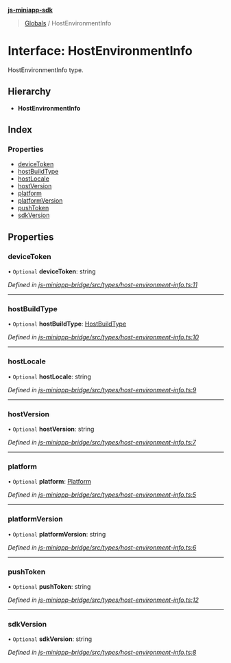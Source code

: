 **[js-miniapp-sdk](../README.md)**

> [Globals](../README.md) / HostEnvironmentInfo

# Interface: HostEnvironmentInfo

HostEnvironmentInfo type.

## Hierarchy

* **HostEnvironmentInfo**

## Index

### Properties

* [deviceToken](hostenvironmentinfo.md#devicetoken)
* [hostBuildType](hostenvironmentinfo.md#hostbuildtype)
* [hostLocale](hostenvironmentinfo.md#hostlocale)
* [hostVersion](hostenvironmentinfo.md#hostversion)
* [platform](hostenvironmentinfo.md#platform)
* [platformVersion](hostenvironmentinfo.md#platformversion)
* [pushToken](hostenvironmentinfo.md#pushtoken)
* [sdkVersion](hostenvironmentinfo.md#sdkversion)

## Properties

### deviceToken

• `Optional` **deviceToken**: string

*Defined in [js-miniapp-bridge/src/types/host-environment-info.ts:11](https://github.com/rakutentech/js-miniapp/blob/b0ef4a6/js-miniapp-bridge/src/types/host-environment-info.ts#L11)*

___

### hostBuildType

• `Optional` **hostBuildType**: [HostBuildType](../enums/hostbuildtype.md)

*Defined in [js-miniapp-bridge/src/types/host-environment-info.ts:10](https://github.com/rakutentech/js-miniapp/blob/b0ef4a6/js-miniapp-bridge/src/types/host-environment-info.ts#L10)*

___

### hostLocale

• `Optional` **hostLocale**: string

*Defined in [js-miniapp-bridge/src/types/host-environment-info.ts:9](https://github.com/rakutentech/js-miniapp/blob/b0ef4a6/js-miniapp-bridge/src/types/host-environment-info.ts#L9)*

___

### hostVersion

• `Optional` **hostVersion**: string

*Defined in [js-miniapp-bridge/src/types/host-environment-info.ts:7](https://github.com/rakutentech/js-miniapp/blob/b0ef4a6/js-miniapp-bridge/src/types/host-environment-info.ts#L7)*

___

### platform

• `Optional` **platform**: [Platform](../enums/platform.md)

*Defined in [js-miniapp-bridge/src/types/host-environment-info.ts:5](https://github.com/rakutentech/js-miniapp/blob/b0ef4a6/js-miniapp-bridge/src/types/host-environment-info.ts#L5)*

___

### platformVersion

• `Optional` **platformVersion**: string

*Defined in [js-miniapp-bridge/src/types/host-environment-info.ts:6](https://github.com/rakutentech/js-miniapp/blob/b0ef4a6/js-miniapp-bridge/src/types/host-environment-info.ts#L6)*

___

### pushToken

• `Optional` **pushToken**: string

*Defined in [js-miniapp-bridge/src/types/host-environment-info.ts:12](https://github.com/rakutentech/js-miniapp/blob/b0ef4a6/js-miniapp-bridge/src/types/host-environment-info.ts#L12)*

___

### sdkVersion

• `Optional` **sdkVersion**: string

*Defined in [js-miniapp-bridge/src/types/host-environment-info.ts:8](https://github.com/rakutentech/js-miniapp/blob/b0ef4a6/js-miniapp-bridge/src/types/host-environment-info.ts#L8)*
